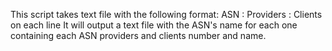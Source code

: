 This script takes text file with the following format: ASN : Providers : Clients on each line
It will output a text file with the ASN's name for each one containing each ASN providers and clients number and name.